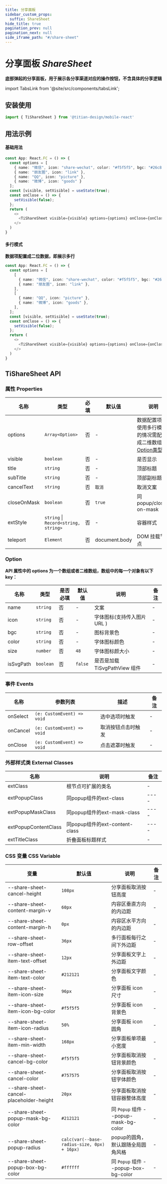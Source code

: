 ```yaml
---
title: 分享面板
sidebar_custom_props:
  suffix: ShareSheet
hide_title: true
pagination_prev: null
pagination_next: null
side_iframe_path: "#/share-sheet"
---
```


# 分享面板 _ShareSheet_
**底部弹起的分享面板，用于展示各分享渠道对应的操作按钮，不含具体的分享逻辑**

import TabsLink from '@site/src/components/tabsLink';

<TabsLink id="tisharesheet-api" />

## 安装使用
```typescript showLineNumbers
import { TiShareSheet } from '@titian-design/mobile-react'
```

## 用法示例

#### 基础用法
```typescript tsx showLineNumbers
const App: React.FC = () => {
  const options = [
    { name: "微信", icon: "share-wechat", color: "#f5f5f5", bgc: "#26c85a" },
    { name: "朋友圈", icon: "link" },
    { name: "QQ", icon: "picture" },
    { name: "微博", icon: "goods" }
  ];
  const [visible, setVisible] = useState(true);
  const onClose = () => {
    setVisible(false);
  };
  return (
    <>
      <TiShareSheet visible={visible} options={options} onClose={onClose} />
    </>
  )
}
```

#### 多行模式
**数据项配置成二位数据，即展示多行**
```typescript tsx showLineNumbers
const App: React.FC = () => {
  const options = [
    [
      { name: "微信", icon: "share-wechat", color: "#f5f5f5", bgc: "#26c85a" },
      { name: "朋友圈", icon: "link" },
    ],
    [
      { name: "QQ", icon: "picture" },
      { name: "微博", icon: "goods" },
    ],
  ];
  const [visible, setVisible] = useState(true);
  const onClose = () => {
    setVisible(false);
  };
  return (
    <>
      <TiShareSheet visible={visible} options={options} onClose={onClose} />
    </>
  )
}
```
## TiShareSheet API
### 属性 **Properties**

| 名称        | 类型                                 | 必填 | 默认值 | 说明                                           | 备注 |
| ----------- | ------------------------------------ | ---- | ------ | ---------------------------------------------- | ---- |
| options     | `Array<Option>`                      | 否   | -      | 数据配置项，使用多行模式的情况需配置成二维数组，[Option类型](#option) | -    |
| visible     | `boolean`                            | 否   | -      | 是否显示                                       |      |
| title       | `string`                             | 否   | -      | 顶部标题                                       |      |
| subTitle    | `string`                             | 否   | -      | 顶部副标题                                     |      |
| cancelText  | `string`                             | 否   | `取消` | 取消文案                                       | -    |
| closeOnMask | `boolean`                            | 否   | `true` | 同popup/close-on-mask                            | -    |
| extStyle    | `string` \| `Record<string, string>` | 否   | -      | 容器样式                                       |      |
| teleport        | `Element` | 否   | document.body     | DOM 挂载节点                                            | -    |


### Option
**API 属性中的 options 为一个数组或者二维数组，数组中的每一个对象有以下 key：**

| 名称      | 类型      | 是否必填 | 默认值  | 说明                          | 备注 |
| --------- | --------- | -------- | ------- | ----------------------------- | ---- |
| name      | `string`  | 否       | -       | 文案                          |  -    |
| icon      | `string`  | 否       | -       | 字体图标(支持传入图片 URL )   |   -   |
| bgc       | `string`  | 否       | -       | 图标背景色                    |   -   |
| color     | `string`  | 否       | -       | 字体图标颜色                  |   -   |
| size      | `number`  | 否       | `48`    | 字体图标颜大小                |   -   |
| isSvgPath | `boolean` | 否       | `false` | 是否是加载 TiSvgPathView 组件 |   -   |

### 事件 **Events**

| 名称     | 参数列表                        | 描述                                     | 备注 |
| -------- | ------------------------------- | ---------------------------------------- | ---- |
| onSelect | `(e: CustomEvent) => void` | 选中选项时触发 | -    |
| onCancel | `(e: CustomEvent) => void`            | 取消按钮点击时触发                       | -    |
| onClose  | `(e: CustomEvent) => void`            | 点击遮罩时触发                           | -    |

### 外部样式类 **External Classes**

| 名称                 | 说明                           | 备注 |
| -------------------- | ------------------------------ | ---- |
| extClass             | 根节点可扩展的类名             | -    |
| extPopupClass        | 同popup组件的ext-class         | ---- |
| extPopupMaskClass    | 同popup组件的ext-mask-class    | ---- |
| extPopupContentClass | 同popup组件的ext-content-class | ---- |
| extTitleClass        | 折叠面板标题样式               | -    |

### CSS 变量 **CSS Variable**

| 变量                                    | 默认值                                | 说明 | 备注 |
| --------------------------------------- | ------------------------------------- | ---- | ---- |
| --share-sheet-cancel-height             | `108px` | 分享面板取消按钮高度                  | -    |
| --share-sheet-content-margin-v          | `60px` | 内容区垂直方向的内边距                | -    |
| --share-sheet-content-margin-h          | `0px` | 内容区水平方向的内边距                | -    |
| --share-sheet-row-offset                | `36px` | 多行面板每行之间下外边距              | -    |
| --share-sheet-item-text-offset          | `12px` | 分享面板文字上外边距                  | -    |
| --share-sheet-item-text-color           | `#212121` | 分享面板文字颜色                      | -    |
| --share-sheet-item-icon-size            | `96px` | 分享面板 icon 尺寸                    | -    |
| --share-sheet-item-icon-bg-color        | `#f5f5f5` | 分享面板 icon 背景色                  | -    |
| --share-sheet-item-icon-radius          | `50%` | 分享面板 icon 圆角                    | -    |
| --share-sheet-item-min-width            | `168px` | 分享面板单项最小宽度                  | -    |
| --share-sheet-cancel-bg-color           | `#f5f5f5` | 分享面板取消按钮背景颜色              | -    |
| --share-sheet-cancel-color              | `#757575` | 分享面板取消按钮字体颜色              | -    |
| --share-sheet-cancel-placeholder-height | `20px` | 分享面板取消按钮容器整体高度          | -    |
| --share-sheet-popup-mask-bg-color       | `#212121` | 同 `Popup` 组件 --popup-mask-bg-color | -    |
| --share-sheet-popup-radius              | `calc(var(--base-radius-size, 0px) + 16px)` | popup的圆角，默认跟随全局圆角风格 | -    |
| --share-sheet-popup-box-bg-color        | `#ffffff` | 同 `Popup` 组件 --popup-box-bg-color  | -    |